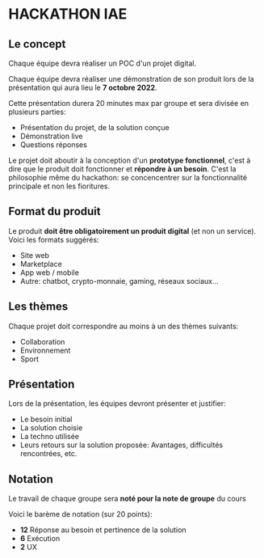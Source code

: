 # HACKATHON IAE

## Le concept

Chaque équipe devra réaliser un POC d'un projet digital.

Chaque équipe devra réaliser une démonstration de son produit lors de la présentation qui aura lieu le **7 octobre 2022**.

Cette présentation durera 20 minutes max par groupe et sera divisée en plusieurs parties:

- Présentation du projet, de la solution conçue
- Démonstration live
- Questions réponses

Le projet doit aboutir à la conception d'un **prototype fonctionnel**, c'est à dire que le produit doit fonctionner et **répondre à un besoin**. C'est la philosophie même du hackathon: se concencentrer sur la fonctionnalité principale et non les fioritures.

## Format du produit

Le produit **doit être obligatoirement un produit digital** (et non un service). Voici les formats suggérés:

- Site web
- Marketplace
- App web / mobile
- Autre: chatbot, crypto-monnaie, gaming, réseaux sociaux...

## Les thèmes

Chaque projet doit correspondre au moins à un des thèmes suivants:

- Collaboration
- Environnement
- Sport

## Présentation

Lors de la présentation, les équipes devront présenter et justifier:

- Le besoin initial
- La solution choisie
- La techno utilisée
- Leurs retours sur la solution proposée: Avantages, difficultés rencontrées, etc.

## Notation

Le travail de chaque groupe sera **noté pour la note de groupe** du cours

Voici le barème de notation (sur 20 points):

- **12** Réponse au besoin et pertinence de la solution
- **6** Exécution
- **2** UX
